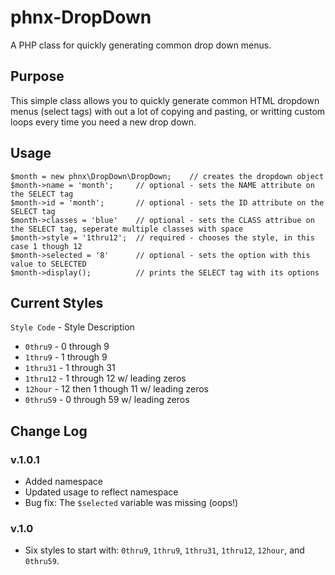 # phnx-DropDown
A PHP class for quickly generating common drop down menus.

## Purpose
This simple class allows you to quickly generate common HTML dropdown menus (select tags) with out a lot of
copying and pasting, or writting custom loops every time you need a new drop down.

## Usage

    $month = new phnx\DropDown\DropDown;	// creates the dropdown object  
    $month->name = 'month';		// optional - sets the NAME attribute on the SELECT tag  
    $month->id = 'month';       // optional - sets the ID attribute on the SELECT tag  
    $month->classes = 'blue'    // optional - sets the CLASS attribue on the SELECT tag, seperate multiple classes with space  
    $month->style = '1thru12';  // required - chooses the style, in this case 1 though 12  
    $month->selected = '8'      // optional - sets the option with this value to SELECTED
    $month->display();          // prints the SELECT tag with its options

## Current Styles
`Style Code` - Style Description
* `0thru9` - 0 through 9
* `1thru9` - 1 through 9
* `1thru31` - 1 through 31
* `1thru12` - 1 through 12 w/ leading zeros 
* `12hour` -  12 then 1 though 11 w/ leading zeros
* `0thru59` - 0 through 59 w/ leading zeros

## Change Log

### v.1.0.1
* Added namespace
* Updated usage to reflect namespace
* Bug fix: The `$selected` variable was missing (oops!)

### v.1.0
* Six styles to start with: `0thru9`, `1thru9`, `1thru31`, `1thru12`, `12hour`, and `0thru59`.